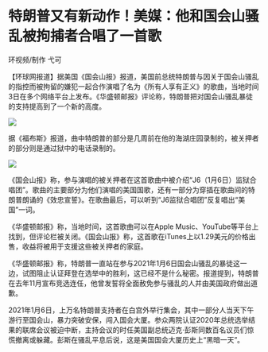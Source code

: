 # 特朗普又有新动作！美媒：他和国会山骚乱被拘捕者合唱了一首歌

环视频/制作 弋可

【环球网报道】据美国《国会山报》报道，美国前总统特朗普与因关于国会山骚乱的指控而被拘留的嫌犯一起合作演唱了名为《所有人享有正义》的歌曲，当地时间3日在多个网络平台上发布。《华盛顿邮报》评论称，特朗普把对国会山骚乱暴徒的支持提高到了一个新的高度。

![](https://inews.gtimg.com/om_bt/O9Q9z51ntJMwPYOIibSK_yCtrQ1KL1NCVeijwzBIS8ZGMAA/1000)

据《福布斯》报道，曲中特朗普的部分是几周前在他的海湖庄园录制的，被关押者的部分则是通过狱中的电话录制的。

![](https://inews.gtimg.com/om_bt/O-IgyHAGZ0f-EiTVla1ErI3M8UWCx6791yZPAxVmWXvc8AA/1000)

《国会山报》称，参与演唱的被关押者在这首歌曲中被介绍“J6（1月6日）监狱合唱团”。歌曲的主要部分为他们演唱的美国国歌，还有一部分为穿插在歌曲间的特朗普朗诵的《效忠宣誓》。在歌曲最后，可以听到“J6监狱合唱团”反复唱出“美国”一词。

《华盛顿邮报》称，当地时间，这首歌曲可以在Apple
Music、YouTube等平台上找到，但评论栏被关闭。《国会山报》称，这首歌在iTunes上以1.29美元的价格出售，收益将被用于支援这些被关押者的家庭。

《华盛顿邮报》称，特朗普一直站在参与2021年1月6日国会山骚乱的暴徒这一边，试图阻止认证拜登在选举中的胜利，这已经不是什么秘密。报道提到，特朗普在去年11月宣布竞选连任，他曾发誓将全面赦免参与骚乱的人并由美国政府做出道歉。

2021年1月6日，上万名特朗普支持者在白宫外举行集会，其中一部分人当天下午游行至国会山，暴力突破安保，闯入国会大厦。参众两院认证2020年总统选举结果的联席会议被迫中断，主持会议的时任美国副总统迈克·彭斯同数百名议员们惊慌撤离或躲藏。彭斯在骚乱平息后说，这是美国国会大厦历史上“黑暗一天”。

